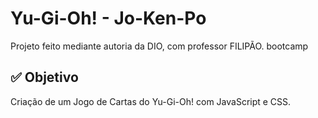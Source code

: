 # Yu-Gi-Oh! - Jo-Ken-Po
Projeto feito mediante autoria da DIO, com professor FILIPÃO.
bootcamp

## ✅ Objetivo

Criação de um Jogo de Cartas do Yu-Gi-Oh! com JavaScript e CSS.

